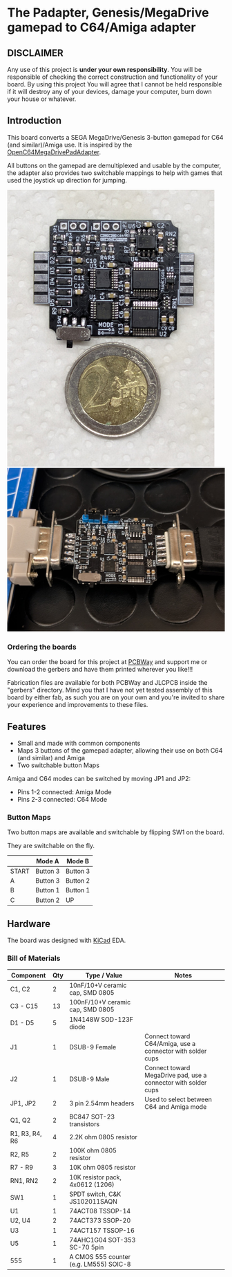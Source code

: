 # The Padapter, Genesis/MegaDrive gamepad to C64/Amiga adapter

## DISCLAIMER

Any use of this project is **under your own responsibility**.
You will be responsible of checking the correct construction and functionality of your board.
By using this project You will agree that I cannot be held responsible if it will destroy any of your devices, damage your computer, burn down your house or whatever.

## Introduction

This board converts a SEGA MegaDrive/Genesis 3-button gamepad for C64 (and similar)/Amiga use. It is inspired by the [OpenC64MegaDrivePadAdapter](https://github.com/SukkoPera/OpenC64MegaDrivePadAdapter).

All buttons on the gamepad are demultiplexed and usable by the computer, the adapter also provides two switchable mappings to help with games that used the joystick up direction for jumping.

![Rev. 1 partially assembled and compared to a 2 EUR coin](pics/comparison.jpg)
![Rev. 1 assembled and connected to a gamepad and an extender](pics/assembled.jpg)

### Ordering the boards

You can order the board for this project at [PCBWay](https://www.pcbway.com/project/shareproject/TODO.html) and support me or download 
the gerbers and have them printed wherever you like!!!

Fabrication files are available for both PCBWay and JLCPCB inside the "gerbers" directory. Mind you that I have not yet tested assembly
of this board by either fab, as such you are on your own and you're invited to share your experience and improvements to these files.

## Features

- Small and made with common components
- Maps 3 buttons of the gamepad adapter, allowing their use on both C64 (and similar) and Amiga
- Two switchable button Maps

Amiga and C64 modes can be switched by moving JP1 and JP2:
- Pins 1-2 connected: Amiga Mode
- Pins 2-3 connected: C64 Mode

### Button Maps

Two button maps are available and switchable by flipping SW1 on the board.

They are switchable on the fly.

|              | Mode A   | Mode B   |
| ------------ | -------- | -------- |
| START        | Button 3 | Button 3 |
| A            | Button 3 | Button 2 |
| B            | Button 1 | Button 1 |
| C            | Button 2 | UP       |

## Hardware

The board was designed with [KiCad](https://kicad.org/) EDA.

### Bill of Materials

| Component              | Qty | Type / Value                                            | Notes                                                                |
| ---------------------- | --- | ------------------------------------------------------- | -------------------------------------------------------------------- |
| C1, C2                 |  2  | 10nF/10+V ceramic cap, SMD 0805                         |                                                                      |
| C3 - C15               | 13  | 100nF/10+V ceramic cap, SMD 0805                        |                                                                      |
| D1 - D5                |  5  | 1N4148W SOD-123F diode                                  |                                                                      |
| J1                     |  1  | DSUB-9 Female                                           | Connect toward C64/Amiga, use a connector with solder cups           |
| J2                     |  1  | DSUB-9 Male                                             | Connect toward MegaDrive pad, use a connector with solder cups       |
| JP1, JP2               |  2  | 3 pin 2.54mm headers                                    | Used to select between C64 and Amiga mode                            |
| Q1, Q2                 |  2  | BC847 SOT-23 transistors                                |                                                                      |
| R1, R3, R4, R6         |  4  | 2.2K ohm 0805 resistor                                  |                                                                      |
| R2, R5                 |  2  | 100K ohm 0805 resistor                                  |                                                                      |
| R7 - R9                |  3  | 10K ohm 0805 resistor                                   |                                                                      |
| RN1, RN2               |  2  | 10K resistor pack, 4x0612 (1206)                        |                                                                      |
| SW1                    |  1  | SPDT switch, C&K JS102011SAQN                           |                                                                      |
| U1                     |  1  | 74ACT08 TSSOP-14                                        |                                                                      |
| U2, U4                 |  2  | 74ACT373 SSOP-20                                        |                                                                      |
| U3                     |  1  | 74ACT157 TSSOP-16                                       |                                                                      |
| U5                     |  1  | 74AHC1G04 SOT-353 SC-70 5pin                            |                                                                      |
| 555                    |  1  | A CMOS 555 counter (e.g. LM555) SOIC-8                  |                                                                      |

